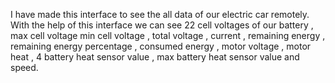 I have made this interface to see the all data of our electric car remotely. With the help of this interface we can see 22 cell voltages of our battery , max cell voltage
min cell voltage , total voltage , current , remaining energy , remaining energy percentage , consumed energy , motor voltage , motor heat , 4 battery heat sensor value ,
max battery heat sensor value and speed.
